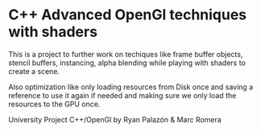 # C++ Advanced OpenGl techniques with shaders

This is a project to further work on techiques like frame buffer objects, stencil buffers, instancing, alpha blending while playing with shaders to create a scene.

Also optimization like only loading resources from Disk once and saving a reference to use it again if needed and making sure we only load the resources to the GPU once.

University Project C++/OpenGl by Ryan Palazón & Marc Romera
